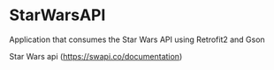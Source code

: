 # StarWarsAPI

Application that consumes the Star Wars API using Retrofit2 and Gson

Star Wars api (https://swapi.co/documentation)
